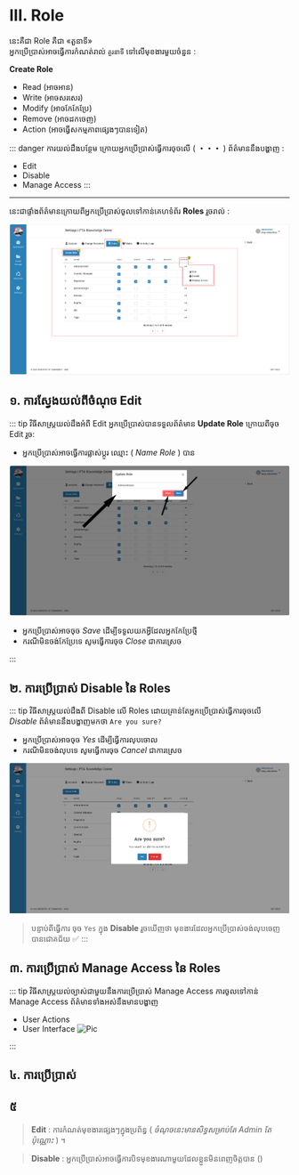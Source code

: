 # III. Role

នេះគឺជា Role គឺជា «តួនាទី» <br>
អ្នកប្រើប្រាស់អាចធ្វើការកំណត់រាល់ `តួរនាទី` ទៅលើមុខងារមួយចំនួន :

**Create Role**

- Read (អាចអាន)
- Write (អាចសរសេរ)
- Modify (អាចកែកែប្រែ)
- Remove (អាចដកចេញ)
- Action (អាចធ្វើសកម្មភាពផ្សេងៗបានទៀត)

::: danger ការយល់ដឹងបន្ថែម
ក្រោយអ្នកប្រើប្រាស់ធ្វើការចុចលើ ( **・・・** )
ព័ត៌មាននឹងបង្ហាញ  :
- Edit
- Disable
- Manage Access
:::
<hr>

នេះជាផ្ទាំងព័ត៌មានក្រោយពីអ្នកប្រើប្រាស់ចូលទៅកាន់គេហទំព័រ **Roles** រួចរាល់ :

![Pic ](./pictures/Roles/InformationInRoles.png)

## ១. ការស្វែងយល់ពីចំណុច Edit
::: tip វិធីសាស្ត្រយល់ដឹងអំពី Edit
អ្នកប្រើប្រាស់បានទទួលព័ត៌មាន **Update Role** ក្រោយពីចុច Edit រួច:
- អ្នកប្រើប្រាស់អាចធ្វើការផ្លាស់ប្តូរ ឈ្មោះ ( *Name Role* ) បាន

![Pic ](./pictures/Roles/Edite.png)

- អ្នកប្រើប្រាស់អាចចុច *Save* ដើម្បីទទួលយកអ្វីដែលអ្នកកែប្រែថ្មី
- ករណីមិនចង់កែប្រែទេ សូមធ្វើការចុច *Close* ជាការស្រេច

:::

## ២. ការប្រើប្រាស់​ Disable នៃ Roles
::: tip វិធីសាស្ត្រយល់ដឹងពី Disable លើ Roles
ដោយគ្រាន់តែអ្នកប្រើប្រាស់ធ្វើការចុចលើ *Disable* ព័ត៌មាននឹងបង្ហាញមកថា 
`Are you sure?` 
- អ្នកប្រើប្រាស់អាចចុច *Yes* ដើម្បីធ្វើការលុបចោល
- ករណីមិនចង់លុបទេ សូមធ្វើការចុច *Cancel* ជាការស្រេច

![Pic ](./pictures/Roles/Disable.png)

>បន្ទាប់ពីធ្វើការ ចុច `Yes` ក្នុង **Disable** រួចឃើញថា មុខងារដែលអ្នកប្រើប្រាស់ចង់លុបចេញ បានជោគជ័យ ✅
:::

## ៣. ការប្រើប្រាស់ Manage Access នៃ Roles
::: tip វិធីសាស្ត្រយល់ច្បាស់ជាមួយនឹងការប្រើប្រាស់ Manage Access
ការចូលទៅកាន់ Manage Access ព័ត៌មានទាំងអស់នឹងមានបង្ហាញ
- User Actions
- User Interface
![Pic ]()

:::

## ៤. ការប្រើប្រាស់
## ៥ 

>**Edit** : ការកំណត់មុខងារផ្សេងៗក្នុងប្រព័ន្ធ ( *ចំណុចនេះមានសិទ្ធសម្រាប់តែ Admin តែប៉ុណ្ណោះ* ) ។

>**Disable** : អ្នកប្រើប្រាស់អាចធ្វើការបិទមុខងារណាមួយដែលខ្លួនមិនពេញចិត្តបាន ()